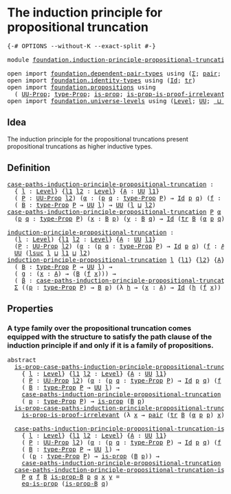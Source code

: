 # The induction principle for propositional truncation

<pre class="Agda"><a id="65" class="Symbol">{-#</a> <a id="69" class="Keyword">OPTIONS</a> <a id="77" class="Pragma">--without-K</a> <a id="89" class="Pragma">--exact-split</a> <a id="103" class="Symbol">#-}</a>

<a id="108" class="Keyword">module</a> <a id="115" href="foundation.induction-principle-propositional-truncation.html" class="Module">foundation.induction-principle-propositional-truncation</a> <a id="171" class="Keyword">where</a>

<a id="178" class="Keyword">open</a> <a id="183" class="Keyword">import</a> <a id="190" href="foundation.dependent-pair-types.html" class="Module">foundation.dependent-pair-types</a> <a id="222" class="Keyword">using</a> <a id="228" class="Symbol">(</a><a id="229" href="foundation-core.dependent-pair-types.html#502" class="Record">Σ</a><a id="230" class="Symbol">;</a> <a id="232" href="foundation-core.dependent-pair-types.html#575" class="InductiveConstructor">pair</a><a id="236" class="Symbol">;</a> <a id="238" href="foundation-core.dependent-pair-types.html#592" class="Field">pr1</a><a id="241" class="Symbol">;</a> <a id="243" href="foundation-core.dependent-pair-types.html#604" class="Field">pr2</a><a id="246" class="Symbol">)</a>
<a id="248" class="Keyword">open</a> <a id="253" class="Keyword">import</a> <a id="260" href="foundation.identity-types.html" class="Module">foundation.identity-types</a> <a id="286" class="Keyword">using</a> <a id="292" class="Symbol">(</a><a id="293" href="foundation-core.identity-types.html#641" class="Datatype">Id</a><a id="295" class="Symbol">;</a> <a id="297" href="foundation-core.identity-types.html#4583" class="Function">tr</a><a id="299" class="Symbol">)</a>
<a id="301" class="Keyword">open</a> <a id="306" class="Keyword">import</a> <a id="313" href="foundation.propositions.html" class="Module">foundation.propositions</a> <a id="337" class="Keyword">using</a>
  <a id="345" class="Symbol">(</a> <a id="347" href="foundation-core.propositions.html#1322" class="Function">UU-Prop</a><a id="354" class="Symbol">;</a> <a id="356" href="foundation-core.propositions.html#1424" class="Function">type-Prop</a><a id="365" class="Symbol">;</a> <a id="367" href="foundation-core.propositions.html#1246" class="Function">is-prop</a><a id="374" class="Symbol">;</a> <a id="376" href="foundation-core.propositions.html#3151" class="Function">is-prop-is-proof-irrelevant</a><a id="403" class="Symbol">;</a> <a id="405" href="foundation-core.propositions.html#2649" class="Function">eq-is-prop</a><a id="415" class="Symbol">)</a>
<a id="417" class="Keyword">open</a> <a id="422" class="Keyword">import</a> <a id="429" href="foundation.universe-levels.html" class="Module">foundation.universe-levels</a> <a id="456" class="Keyword">using</a> <a id="462" class="Symbol">(</a><a id="463" href="Agda.Primitive.html#597" class="Postulate">Level</a><a id="468" class="Symbol">;</a> <a id="470" href="foundation-core.universe-levels.html#222" class="Primitive">UU</a><a id="472" class="Symbol">;</a> <a id="474" href="Agda.Primitive.html#810" class="Primitive Operator">_⊔_</a><a id="477" class="Symbol">;</a> <a id="479" href="Agda.Primitive.html#780" class="Primitive">lsuc</a><a id="483" class="Symbol">)</a>
</pre>
## Idea

The induction principle for the propositional truncations present propositional truncations as higher inductive types.

## Definition

<pre class="Agda"><a id="case-paths-induction-principle-propositional-truncation"></a><a id="642" href="foundation.induction-principle-propositional-truncation.html#642" class="Function">case-paths-induction-principle-propositional-truncation</a> <a id="698" class="Symbol">:</a>
  <a id="702" class="Symbol">{</a> <a id="704" href="foundation.induction-principle-propositional-truncation.html#704" class="Bound">l</a> <a id="706" class="Symbol">:</a> <a id="708" href="Agda.Primitive.html#597" class="Postulate">Level</a><a id="713" class="Symbol">}</a> <a id="715" class="Symbol">{</a><a id="716" href="foundation.induction-principle-propositional-truncation.html#716" class="Bound">l1</a> <a id="719" href="foundation.induction-principle-propositional-truncation.html#719" class="Bound">l2</a> <a id="722" class="Symbol">:</a> <a id="724" href="Agda.Primitive.html#597" class="Postulate">Level</a><a id="729" class="Symbol">}</a> <a id="731" class="Symbol">{</a><a id="732" href="foundation.induction-principle-propositional-truncation.html#732" class="Bound">A</a> <a id="734" class="Symbol">:</a> <a id="736" href="foundation-core.universe-levels.html#222" class="Primitive">UU</a> <a id="739" href="foundation.induction-principle-propositional-truncation.html#716" class="Bound">l1</a><a id="741" class="Symbol">}</a>
  <a id="745" class="Symbol">(</a> <a id="747" href="foundation.induction-principle-propositional-truncation.html#747" class="Bound">P</a> <a id="749" class="Symbol">:</a> <a id="751" href="foundation-core.propositions.html#1322" class="Function">UU-Prop</a> <a id="759" href="foundation.induction-principle-propositional-truncation.html#719" class="Bound">l2</a><a id="761" class="Symbol">)</a> <a id="763" class="Symbol">(</a><a id="764" href="foundation.induction-principle-propositional-truncation.html#764" class="Bound">α</a> <a id="766" class="Symbol">:</a> <a id="768" class="Symbol">(</a><a id="769" href="foundation.induction-principle-propositional-truncation.html#769" class="Bound">p</a> <a id="771" href="foundation.induction-principle-propositional-truncation.html#771" class="Bound">q</a> <a id="773" class="Symbol">:</a> <a id="775" href="foundation-core.propositions.html#1424" class="Function">type-Prop</a> <a id="785" href="foundation.induction-principle-propositional-truncation.html#747" class="Bound">P</a><a id="786" class="Symbol">)</a> <a id="788" class="Symbol">→</a> <a id="790" href="foundation-core.identity-types.html#641" class="Datatype">Id</a> <a id="793" href="foundation.induction-principle-propositional-truncation.html#769" class="Bound">p</a> <a id="795" href="foundation.induction-principle-propositional-truncation.html#771" class="Bound">q</a><a id="796" class="Symbol">)</a> <a id="798" class="Symbol">(</a><a id="799" href="foundation.induction-principle-propositional-truncation.html#799" class="Bound">f</a> <a id="801" class="Symbol">:</a> <a id="803" href="foundation.induction-principle-propositional-truncation.html#732" class="Bound">A</a> <a id="805" class="Symbol">→</a> <a id="807" href="foundation-core.propositions.html#1424" class="Function">type-Prop</a> <a id="817" href="foundation.induction-principle-propositional-truncation.html#747" class="Bound">P</a><a id="818" class="Symbol">)</a> <a id="820" class="Symbol">→</a>
  <a id="824" class="Symbol">(</a> <a id="826" href="foundation.induction-principle-propositional-truncation.html#826" class="Bound">B</a> <a id="828" class="Symbol">:</a> <a id="830" href="foundation-core.propositions.html#1424" class="Function">type-Prop</a> <a id="840" href="foundation.induction-principle-propositional-truncation.html#747" class="Bound">P</a> <a id="842" class="Symbol">→</a> <a id="844" href="foundation-core.universe-levels.html#222" class="Primitive">UU</a> <a id="847" href="foundation.induction-principle-propositional-truncation.html#704" class="Bound">l</a><a id="848" class="Symbol">)</a> <a id="850" class="Symbol">→</a> <a id="852" href="foundation-core.universe-levels.html#222" class="Primitive">UU</a> <a id="855" class="Symbol">(</a><a id="856" href="foundation.induction-principle-propositional-truncation.html#704" class="Bound">l</a> <a id="858" href="Agda.Primitive.html#810" class="Primitive Operator">⊔</a> <a id="860" href="foundation.induction-principle-propositional-truncation.html#719" class="Bound">l2</a><a id="862" class="Symbol">)</a>
<a id="864" href="foundation.induction-principle-propositional-truncation.html#642" class="Function">case-paths-induction-principle-propositional-truncation</a> <a id="920" href="foundation.induction-principle-propositional-truncation.html#920" class="Bound">P</a> <a id="922" href="foundation.induction-principle-propositional-truncation.html#922" class="Bound">α</a> <a id="924" href="foundation.induction-principle-propositional-truncation.html#924" class="Bound">f</a> <a id="926" href="foundation.induction-principle-propositional-truncation.html#926" class="Bound">B</a> <a id="928" class="Symbol">=</a>
  <a id="932" class="Symbol">(</a><a id="933" href="foundation.induction-principle-propositional-truncation.html#933" class="Bound">p</a> <a id="935" href="foundation.induction-principle-propositional-truncation.html#935" class="Bound">q</a> <a id="937" class="Symbol">:</a> <a id="939" href="foundation-core.propositions.html#1424" class="Function">type-Prop</a> <a id="949" href="foundation.induction-principle-propositional-truncation.html#920" class="Bound">P</a><a id="950" class="Symbol">)</a> <a id="952" class="Symbol">(</a><a id="953" href="foundation.induction-principle-propositional-truncation.html#953" class="Bound">x</a> <a id="955" class="Symbol">:</a> <a id="957" href="foundation.induction-principle-propositional-truncation.html#926" class="Bound">B</a> <a id="959" href="foundation.induction-principle-propositional-truncation.html#933" class="Bound">p</a><a id="960" class="Symbol">)</a> <a id="962" class="Symbol">(</a><a id="963" href="foundation.induction-principle-propositional-truncation.html#963" class="Bound">y</a> <a id="965" class="Symbol">:</a> <a id="967" href="foundation.induction-principle-propositional-truncation.html#926" class="Bound">B</a> <a id="969" href="foundation.induction-principle-propositional-truncation.html#935" class="Bound">q</a><a id="970" class="Symbol">)</a> <a id="972" class="Symbol">→</a> <a id="974" href="foundation-core.identity-types.html#641" class="Datatype">Id</a> <a id="977" class="Symbol">(</a><a id="978" href="foundation-core.identity-types.html#4583" class="Function">tr</a> <a id="981" href="foundation.induction-principle-propositional-truncation.html#926" class="Bound">B</a> <a id="983" class="Symbol">(</a><a id="984" href="foundation.induction-principle-propositional-truncation.html#922" class="Bound">α</a> <a id="986" href="foundation.induction-principle-propositional-truncation.html#933" class="Bound">p</a> <a id="988" href="foundation.induction-principle-propositional-truncation.html#935" class="Bound">q</a><a id="989" class="Symbol">)</a> <a id="991" href="foundation.induction-principle-propositional-truncation.html#953" class="Bound">x</a><a id="992" class="Symbol">)</a> <a id="994" href="foundation.induction-principle-propositional-truncation.html#963" class="Bound">y</a>
  
<a id="induction-principle-propositional-truncation"></a><a id="999" href="foundation.induction-principle-propositional-truncation.html#999" class="Function">induction-principle-propositional-truncation</a> <a id="1044" class="Symbol">:</a>
  <a id="1048" class="Symbol">(</a><a id="1049" href="foundation.induction-principle-propositional-truncation.html#1049" class="Bound">l</a> <a id="1051" class="Symbol">:</a> <a id="1053" href="Agda.Primitive.html#597" class="Postulate">Level</a><a id="1058" class="Symbol">)</a> <a id="1060" class="Symbol">{</a><a id="1061" href="foundation.induction-principle-propositional-truncation.html#1061" class="Bound">l1</a> <a id="1064" href="foundation.induction-principle-propositional-truncation.html#1064" class="Bound">l2</a> <a id="1067" class="Symbol">:</a> <a id="1069" href="Agda.Primitive.html#597" class="Postulate">Level</a><a id="1074" class="Symbol">}</a> <a id="1076" class="Symbol">{</a><a id="1077" href="foundation.induction-principle-propositional-truncation.html#1077" class="Bound">A</a> <a id="1079" class="Symbol">:</a> <a id="1081" href="foundation-core.universe-levels.html#222" class="Primitive">UU</a> <a id="1084" href="foundation.induction-principle-propositional-truncation.html#1061" class="Bound">l1</a><a id="1086" class="Symbol">}</a>
  <a id="1090" class="Symbol">(</a><a id="1091" href="foundation.induction-principle-propositional-truncation.html#1091" class="Bound">P</a> <a id="1093" class="Symbol">:</a> <a id="1095" href="foundation-core.propositions.html#1322" class="Function">UU-Prop</a> <a id="1103" href="foundation.induction-principle-propositional-truncation.html#1064" class="Bound">l2</a><a id="1105" class="Symbol">)</a> <a id="1107" class="Symbol">(</a><a id="1108" href="foundation.induction-principle-propositional-truncation.html#1108" class="Bound">α</a> <a id="1110" class="Symbol">:</a> <a id="1112" class="Symbol">(</a><a id="1113" href="foundation.induction-principle-propositional-truncation.html#1113" class="Bound">p</a> <a id="1115" href="foundation.induction-principle-propositional-truncation.html#1115" class="Bound">q</a> <a id="1117" class="Symbol">:</a> <a id="1119" href="foundation-core.propositions.html#1424" class="Function">type-Prop</a> <a id="1129" href="foundation.induction-principle-propositional-truncation.html#1091" class="Bound">P</a><a id="1130" class="Symbol">)</a> <a id="1132" class="Symbol">→</a> <a id="1134" href="foundation-core.identity-types.html#641" class="Datatype">Id</a> <a id="1137" href="foundation.induction-principle-propositional-truncation.html#1113" class="Bound">p</a> <a id="1139" href="foundation.induction-principle-propositional-truncation.html#1115" class="Bound">q</a><a id="1140" class="Symbol">)</a> <a id="1142" class="Symbol">(</a><a id="1143" href="foundation.induction-principle-propositional-truncation.html#1143" class="Bound">f</a> <a id="1145" class="Symbol">:</a> <a id="1147" href="foundation.induction-principle-propositional-truncation.html#1077" class="Bound">A</a> <a id="1149" class="Symbol">→</a> <a id="1151" href="foundation-core.propositions.html#1424" class="Function">type-Prop</a> <a id="1161" href="foundation.induction-principle-propositional-truncation.html#1091" class="Bound">P</a><a id="1162" class="Symbol">)</a> <a id="1164" class="Symbol">→</a>
  <a id="1168" href="foundation-core.universe-levels.html#222" class="Primitive">UU</a> <a id="1171" class="Symbol">(</a><a id="1172" href="Agda.Primitive.html#780" class="Primitive">lsuc</a> <a id="1177" href="foundation.induction-principle-propositional-truncation.html#1049" class="Bound">l</a> <a id="1179" href="Agda.Primitive.html#810" class="Primitive Operator">⊔</a> <a id="1181" href="foundation.induction-principle-propositional-truncation.html#1061" class="Bound">l1</a> <a id="1184" href="Agda.Primitive.html#810" class="Primitive Operator">⊔</a> <a id="1186" href="foundation.induction-principle-propositional-truncation.html#1064" class="Bound">l2</a><a id="1188" class="Symbol">)</a>
<a id="1190" href="foundation.induction-principle-propositional-truncation.html#999" class="Function">induction-principle-propositional-truncation</a> <a id="1235" href="foundation.induction-principle-propositional-truncation.html#1235" class="Bound">l</a> <a id="1237" class="Symbol">{</a><a id="1238" href="foundation.induction-principle-propositional-truncation.html#1238" class="Bound">l1</a><a id="1240" class="Symbol">}</a> <a id="1242" class="Symbol">{</a><a id="1243" href="foundation.induction-principle-propositional-truncation.html#1243" class="Bound">l2</a><a id="1245" class="Symbol">}</a> <a id="1247" class="Symbol">{</a><a id="1248" href="foundation.induction-principle-propositional-truncation.html#1248" class="Bound">A</a><a id="1249" class="Symbol">}</a> <a id="1251" href="foundation.induction-principle-propositional-truncation.html#1251" class="Bound">P</a> <a id="1253" href="foundation.induction-principle-propositional-truncation.html#1253" class="Bound">α</a> <a id="1255" href="foundation.induction-principle-propositional-truncation.html#1255" class="Bound">f</a> <a id="1257" class="Symbol">=</a>
  <a id="1261" class="Symbol">(</a> <a id="1263" href="foundation.induction-principle-propositional-truncation.html#1263" class="Bound">B</a> <a id="1265" class="Symbol">:</a> <a id="1267" href="foundation-core.propositions.html#1424" class="Function">type-Prop</a> <a id="1277" href="foundation.induction-principle-propositional-truncation.html#1251" class="Bound">P</a> <a id="1279" class="Symbol">→</a> <a id="1281" href="foundation-core.universe-levels.html#222" class="Primitive">UU</a> <a id="1284" href="foundation.induction-principle-propositional-truncation.html#1235" class="Bound">l</a><a id="1285" class="Symbol">)</a> <a id="1287" class="Symbol">→</a>
  <a id="1291" class="Symbol">(</a> <a id="1293" href="foundation.induction-principle-propositional-truncation.html#1293" class="Bound">g</a> <a id="1295" class="Symbol">:</a> <a id="1297" class="Symbol">(</a><a id="1298" href="foundation.induction-principle-propositional-truncation.html#1298" class="Bound">x</a> <a id="1300" class="Symbol">:</a> <a id="1302" href="foundation.induction-principle-propositional-truncation.html#1248" class="Bound">A</a><a id="1303" class="Symbol">)</a> <a id="1305" class="Symbol">→</a> <a id="1307" class="Symbol">(</a><a id="1308" href="foundation.induction-principle-propositional-truncation.html#1263" class="Bound">B</a> <a id="1310" class="Symbol">(</a><a id="1311" href="foundation.induction-principle-propositional-truncation.html#1255" class="Bound">f</a> <a id="1313" href="foundation.induction-principle-propositional-truncation.html#1298" class="Bound">x</a><a id="1314" class="Symbol">)))</a> <a id="1318" class="Symbol">→</a>
  <a id="1322" class="Symbol">(</a> <a id="1324" href="foundation.induction-principle-propositional-truncation.html#1324" class="Bound">β</a> <a id="1326" class="Symbol">:</a> <a id="1328" href="foundation.induction-principle-propositional-truncation.html#642" class="Function">case-paths-induction-principle-propositional-truncation</a> <a id="1384" href="foundation.induction-principle-propositional-truncation.html#1251" class="Bound">P</a> <a id="1386" href="foundation.induction-principle-propositional-truncation.html#1253" class="Bound">α</a> <a id="1388" href="foundation.induction-principle-propositional-truncation.html#1255" class="Bound">f</a> <a id="1390" href="foundation.induction-principle-propositional-truncation.html#1263" class="Bound">B</a><a id="1391" class="Symbol">)</a> <a id="1393" class="Symbol">→</a>
  <a id="1397" href="foundation-core.dependent-pair-types.html#502" class="Record">Σ</a> <a id="1399" class="Symbol">((</a><a id="1401" href="foundation.induction-principle-propositional-truncation.html#1401" class="Bound">p</a> <a id="1403" class="Symbol">:</a> <a id="1405" href="foundation-core.propositions.html#1424" class="Function">type-Prop</a> <a id="1415" href="foundation.induction-principle-propositional-truncation.html#1251" class="Bound">P</a><a id="1416" class="Symbol">)</a> <a id="1418" class="Symbol">→</a> <a id="1420" href="foundation.induction-principle-propositional-truncation.html#1263" class="Bound">B</a> <a id="1422" href="foundation.induction-principle-propositional-truncation.html#1401" class="Bound">p</a><a id="1423" class="Symbol">)</a> <a id="1425" class="Symbol">(λ</a> <a id="1428" href="foundation.induction-principle-propositional-truncation.html#1428" class="Bound">h</a> <a id="1430" class="Symbol">→</a> <a id="1432" class="Symbol">(</a><a id="1433" href="foundation.induction-principle-propositional-truncation.html#1433" class="Bound">x</a> <a id="1435" class="Symbol">:</a> <a id="1437" href="foundation.induction-principle-propositional-truncation.html#1248" class="Bound">A</a><a id="1438" class="Symbol">)</a> <a id="1440" class="Symbol">→</a> <a id="1442" href="foundation-core.identity-types.html#641" class="Datatype">Id</a> <a id="1445" class="Symbol">(</a><a id="1446" href="foundation.induction-principle-propositional-truncation.html#1428" class="Bound">h</a> <a id="1448" class="Symbol">(</a><a id="1449" href="foundation.induction-principle-propositional-truncation.html#1255" class="Bound">f</a> <a id="1451" href="foundation.induction-principle-propositional-truncation.html#1433" class="Bound">x</a><a id="1452" class="Symbol">))</a> <a id="1455" class="Symbol">(</a><a id="1456" href="foundation.induction-principle-propositional-truncation.html#1293" class="Bound">g</a> <a id="1458" href="foundation.induction-principle-propositional-truncation.html#1433" class="Bound">x</a><a id="1459" class="Symbol">))</a>
</pre>
## Properties

### A type family over the propositional truncation comes equipped with the structure to satisfy the path clause of the induction principle if and only if it is a family of propositions.

<pre class="Agda"><a id="1678" class="Keyword">abstract</a>
  <a id="is-prop-case-paths-induction-principle-propositional-truncation"></a><a id="1689" href="foundation.induction-principle-propositional-truncation.html#1689" class="Function">is-prop-case-paths-induction-principle-propositional-truncation</a> <a id="1753" class="Symbol">:</a>
    <a id="1759" class="Symbol">{</a> <a id="1761" href="foundation.induction-principle-propositional-truncation.html#1761" class="Bound">l</a> <a id="1763" class="Symbol">:</a> <a id="1765" href="Agda.Primitive.html#597" class="Postulate">Level</a><a id="1770" class="Symbol">}</a> <a id="1772" class="Symbol">{</a><a id="1773" href="foundation.induction-principle-propositional-truncation.html#1773" class="Bound">l1</a> <a id="1776" href="foundation.induction-principle-propositional-truncation.html#1776" class="Bound">l2</a> <a id="1779" class="Symbol">:</a> <a id="1781" href="Agda.Primitive.html#597" class="Postulate">Level</a><a id="1786" class="Symbol">}</a> <a id="1788" class="Symbol">{</a><a id="1789" href="foundation.induction-principle-propositional-truncation.html#1789" class="Bound">A</a> <a id="1791" class="Symbol">:</a> <a id="1793" href="foundation-core.universe-levels.html#222" class="Primitive">UU</a> <a id="1796" href="foundation.induction-principle-propositional-truncation.html#1773" class="Bound">l1</a><a id="1798" class="Symbol">}</a>
    <a id="1804" class="Symbol">(</a> <a id="1806" href="foundation.induction-principle-propositional-truncation.html#1806" class="Bound">P</a> <a id="1808" class="Symbol">:</a> <a id="1810" href="foundation-core.propositions.html#1322" class="Function">UU-Prop</a> <a id="1818" href="foundation.induction-principle-propositional-truncation.html#1776" class="Bound">l2</a><a id="1820" class="Symbol">)</a> <a id="1822" class="Symbol">(</a><a id="1823" href="foundation.induction-principle-propositional-truncation.html#1823" class="Bound">α</a> <a id="1825" class="Symbol">:</a> <a id="1827" class="Symbol">(</a><a id="1828" href="foundation.induction-principle-propositional-truncation.html#1828" class="Bound">p</a> <a id="1830" href="foundation.induction-principle-propositional-truncation.html#1830" class="Bound">q</a> <a id="1832" class="Symbol">:</a> <a id="1834" href="foundation-core.propositions.html#1424" class="Function">type-Prop</a> <a id="1844" href="foundation.induction-principle-propositional-truncation.html#1806" class="Bound">P</a><a id="1845" class="Symbol">)</a> <a id="1847" class="Symbol">→</a> <a id="1849" href="foundation-core.identity-types.html#641" class="Datatype">Id</a> <a id="1852" href="foundation.induction-principle-propositional-truncation.html#1828" class="Bound">p</a> <a id="1854" href="foundation.induction-principle-propositional-truncation.html#1830" class="Bound">q</a><a id="1855" class="Symbol">)</a> <a id="1857" class="Symbol">(</a><a id="1858" href="foundation.induction-principle-propositional-truncation.html#1858" class="Bound">f</a> <a id="1860" class="Symbol">:</a> <a id="1862" href="foundation.induction-principle-propositional-truncation.html#1789" class="Bound">A</a> <a id="1864" class="Symbol">→</a> <a id="1866" href="foundation-core.propositions.html#1424" class="Function">type-Prop</a> <a id="1876" href="foundation.induction-principle-propositional-truncation.html#1806" class="Bound">P</a><a id="1877" class="Symbol">)</a> <a id="1879" class="Symbol">→</a>
    <a id="1885" class="Symbol">(</a> <a id="1887" href="foundation.induction-principle-propositional-truncation.html#1887" class="Bound">B</a> <a id="1889" class="Symbol">:</a> <a id="1891" href="foundation-core.propositions.html#1424" class="Function">type-Prop</a> <a id="1901" href="foundation.induction-principle-propositional-truncation.html#1806" class="Bound">P</a> <a id="1903" class="Symbol">→</a> <a id="1905" href="foundation-core.universe-levels.html#222" class="Primitive">UU</a> <a id="1908" href="foundation.induction-principle-propositional-truncation.html#1761" class="Bound">l</a><a id="1909" class="Symbol">)</a> <a id="1911" class="Symbol">→</a>
    <a id="1917" href="foundation.induction-principle-propositional-truncation.html#642" class="Function">case-paths-induction-principle-propositional-truncation</a> <a id="1973" href="foundation.induction-principle-propositional-truncation.html#1806" class="Bound">P</a> <a id="1975" href="foundation.induction-principle-propositional-truncation.html#1823" class="Bound">α</a> <a id="1977" href="foundation.induction-principle-propositional-truncation.html#1858" class="Bound">f</a> <a id="1979" href="foundation.induction-principle-propositional-truncation.html#1887" class="Bound">B</a> <a id="1981" class="Symbol">→</a>
    <a id="1987" class="Symbol">(</a> <a id="1989" href="foundation.induction-principle-propositional-truncation.html#1989" class="Bound">p</a> <a id="1991" class="Symbol">:</a> <a id="1993" href="foundation-core.propositions.html#1424" class="Function">type-Prop</a> <a id="2003" href="foundation.induction-principle-propositional-truncation.html#1806" class="Bound">P</a><a id="2004" class="Symbol">)</a> <a id="2006" class="Symbol">→</a> <a id="2008" href="foundation-core.propositions.html#1246" class="Function">is-prop</a> <a id="2016" class="Symbol">(</a><a id="2017" href="foundation.induction-principle-propositional-truncation.html#1887" class="Bound">B</a> <a id="2019" href="foundation.induction-principle-propositional-truncation.html#1989" class="Bound">p</a><a id="2020" class="Symbol">)</a>
  <a id="2024" href="foundation.induction-principle-propositional-truncation.html#1689" class="Function">is-prop-case-paths-induction-principle-propositional-truncation</a> <a id="2088" href="foundation.induction-principle-propositional-truncation.html#2088" class="Bound">P</a> <a id="2090" href="foundation.induction-principle-propositional-truncation.html#2090" class="Bound">α</a> <a id="2092" href="foundation.induction-principle-propositional-truncation.html#2092" class="Bound">f</a> <a id="2094" href="foundation.induction-principle-propositional-truncation.html#2094" class="Bound">B</a> <a id="2096" href="foundation.induction-principle-propositional-truncation.html#2096" class="Bound">β</a> <a id="2098" href="foundation.induction-principle-propositional-truncation.html#2098" class="Bound">p</a> <a id="2100" class="Symbol">=</a>
    <a id="2106" href="foundation-core.propositions.html#3151" class="Function">is-prop-is-proof-irrelevant</a> <a id="2134" class="Symbol">(λ</a> <a id="2137" href="foundation.induction-principle-propositional-truncation.html#2137" class="Bound">x</a> <a id="2139" class="Symbol">→</a> <a id="2141" href="foundation-core.dependent-pair-types.html#575" class="InductiveConstructor">pair</a> <a id="2146" class="Symbol">(</a><a id="2147" href="foundation-core.identity-types.html#4583" class="Function">tr</a> <a id="2150" href="foundation.induction-principle-propositional-truncation.html#2094" class="Bound">B</a> <a id="2152" class="Symbol">(</a><a id="2153" href="foundation.induction-principle-propositional-truncation.html#2090" class="Bound">α</a> <a id="2155" href="foundation.induction-principle-propositional-truncation.html#2098" class="Bound">p</a> <a id="2157" href="foundation.induction-principle-propositional-truncation.html#2098" class="Bound">p</a><a id="2158" class="Symbol">)</a> <a id="2160" href="foundation.induction-principle-propositional-truncation.html#2137" class="Bound">x</a><a id="2161" class="Symbol">)</a> <a id="2163" class="Symbol">(</a><a id="2164" href="foundation.induction-principle-propositional-truncation.html#2096" class="Bound">β</a> <a id="2166" href="foundation.induction-principle-propositional-truncation.html#2098" class="Bound">p</a> <a id="2168" href="foundation.induction-principle-propositional-truncation.html#2098" class="Bound">p</a> <a id="2170" href="foundation.induction-principle-propositional-truncation.html#2137" class="Bound">x</a><a id="2171" class="Symbol">))</a>
  
  <a id="case-paths-induction-principle-propositional-truncation-is-prop"></a><a id="2179" href="foundation.induction-principle-propositional-truncation.html#2179" class="Function">case-paths-induction-principle-propositional-truncation-is-prop</a> <a id="2243" class="Symbol">:</a>
    <a id="2249" class="Symbol">{</a> <a id="2251" href="foundation.induction-principle-propositional-truncation.html#2251" class="Bound">l</a> <a id="2253" class="Symbol">:</a> <a id="2255" href="Agda.Primitive.html#597" class="Postulate">Level</a><a id="2260" class="Symbol">}</a> <a id="2262" class="Symbol">{</a><a id="2263" href="foundation.induction-principle-propositional-truncation.html#2263" class="Bound">l1</a> <a id="2266" href="foundation.induction-principle-propositional-truncation.html#2266" class="Bound">l2</a> <a id="2269" class="Symbol">:</a> <a id="2271" href="Agda.Primitive.html#597" class="Postulate">Level</a><a id="2276" class="Symbol">}</a> <a id="2278" class="Symbol">{</a><a id="2279" href="foundation.induction-principle-propositional-truncation.html#2279" class="Bound">A</a> <a id="2281" class="Symbol">:</a> <a id="2283" href="foundation-core.universe-levels.html#222" class="Primitive">UU</a> <a id="2286" href="foundation.induction-principle-propositional-truncation.html#2263" class="Bound">l1</a><a id="2288" class="Symbol">}</a>
    <a id="2294" class="Symbol">(</a> <a id="2296" href="foundation.induction-principle-propositional-truncation.html#2296" class="Bound">P</a> <a id="2298" class="Symbol">:</a> <a id="2300" href="foundation-core.propositions.html#1322" class="Function">UU-Prop</a> <a id="2308" href="foundation.induction-principle-propositional-truncation.html#2266" class="Bound">l2</a><a id="2310" class="Symbol">)</a> <a id="2312" class="Symbol">(</a><a id="2313" href="foundation.induction-principle-propositional-truncation.html#2313" class="Bound">α</a> <a id="2315" class="Symbol">:</a> <a id="2317" class="Symbol">(</a><a id="2318" href="foundation.induction-principle-propositional-truncation.html#2318" class="Bound">p</a> <a id="2320" href="foundation.induction-principle-propositional-truncation.html#2320" class="Bound">q</a> <a id="2322" class="Symbol">:</a> <a id="2324" href="foundation-core.propositions.html#1424" class="Function">type-Prop</a> <a id="2334" href="foundation.induction-principle-propositional-truncation.html#2296" class="Bound">P</a><a id="2335" class="Symbol">)</a> <a id="2337" class="Symbol">→</a> <a id="2339" href="foundation-core.identity-types.html#641" class="Datatype">Id</a> <a id="2342" href="foundation.induction-principle-propositional-truncation.html#2318" class="Bound">p</a> <a id="2344" href="foundation.induction-principle-propositional-truncation.html#2320" class="Bound">q</a><a id="2345" class="Symbol">)</a> <a id="2347" class="Symbol">(</a><a id="2348" href="foundation.induction-principle-propositional-truncation.html#2348" class="Bound">f</a> <a id="2350" class="Symbol">:</a> <a id="2352" href="foundation.induction-principle-propositional-truncation.html#2279" class="Bound">A</a> <a id="2354" class="Symbol">→</a> <a id="2356" href="foundation-core.propositions.html#1424" class="Function">type-Prop</a> <a id="2366" href="foundation.induction-principle-propositional-truncation.html#2296" class="Bound">P</a><a id="2367" class="Symbol">)</a> <a id="2369" class="Symbol">→</a>
    <a id="2375" class="Symbol">(</a> <a id="2377" href="foundation.induction-principle-propositional-truncation.html#2377" class="Bound">B</a> <a id="2379" class="Symbol">:</a> <a id="2381" href="foundation-core.propositions.html#1424" class="Function">type-Prop</a> <a id="2391" href="foundation.induction-principle-propositional-truncation.html#2296" class="Bound">P</a> <a id="2393" class="Symbol">→</a> <a id="2395" href="foundation-core.universe-levels.html#222" class="Primitive">UU</a> <a id="2398" href="foundation.induction-principle-propositional-truncation.html#2251" class="Bound">l</a><a id="2399" class="Symbol">)</a> <a id="2401" class="Symbol">→</a>
    <a id="2407" class="Symbol">(</a> <a id="2409" class="Symbol">(</a><a id="2410" href="foundation.induction-principle-propositional-truncation.html#2410" class="Bound">p</a> <a id="2412" class="Symbol">:</a> <a id="2414" href="foundation-core.propositions.html#1424" class="Function">type-Prop</a> <a id="2424" href="foundation.induction-principle-propositional-truncation.html#2296" class="Bound">P</a><a id="2425" class="Symbol">)</a> <a id="2427" class="Symbol">→</a> <a id="2429" href="foundation-core.propositions.html#1246" class="Function">is-prop</a> <a id="2437" class="Symbol">(</a><a id="2438" href="foundation.induction-principle-propositional-truncation.html#2377" class="Bound">B</a> <a id="2440" href="foundation.induction-principle-propositional-truncation.html#2410" class="Bound">p</a><a id="2441" class="Symbol">))</a> <a id="2444" class="Symbol">→</a>
    <a id="2450" href="foundation.induction-principle-propositional-truncation.html#642" class="Function">case-paths-induction-principle-propositional-truncation</a> <a id="2506" href="foundation.induction-principle-propositional-truncation.html#2296" class="Bound">P</a> <a id="2508" href="foundation.induction-principle-propositional-truncation.html#2313" class="Bound">α</a> <a id="2510" href="foundation.induction-principle-propositional-truncation.html#2348" class="Bound">f</a> <a id="2512" href="foundation.induction-principle-propositional-truncation.html#2377" class="Bound">B</a>
  <a id="2516" href="foundation.induction-principle-propositional-truncation.html#2179" class="Function">case-paths-induction-principle-propositional-truncation-is-prop</a>
    <a id="2584" href="foundation.induction-principle-propositional-truncation.html#2584" class="Bound">P</a> <a id="2586" href="foundation.induction-principle-propositional-truncation.html#2586" class="Bound">α</a> <a id="2588" href="foundation.induction-principle-propositional-truncation.html#2588" class="Bound">f</a> <a id="2590" href="foundation.induction-principle-propositional-truncation.html#2590" class="Bound">B</a> <a id="2592" href="foundation.induction-principle-propositional-truncation.html#2592" class="Bound">is-prop-B</a> <a id="2602" href="foundation.induction-principle-propositional-truncation.html#2602" class="Bound">p</a> <a id="2604" href="foundation.induction-principle-propositional-truncation.html#2604" class="Bound">q</a> <a id="2606" href="foundation.induction-principle-propositional-truncation.html#2606" class="Bound">x</a> <a id="2608" href="foundation.induction-principle-propositional-truncation.html#2608" class="Bound">y</a> <a id="2610" class="Symbol">=</a>
    <a id="2616" href="foundation-core.propositions.html#2649" class="Function">eq-is-prop</a> <a id="2627" class="Symbol">(</a><a id="2628" href="foundation.induction-principle-propositional-truncation.html#2592" class="Bound">is-prop-B</a> <a id="2638" href="foundation.induction-principle-propositional-truncation.html#2604" class="Bound">q</a><a id="2639" class="Symbol">)</a>
</pre>